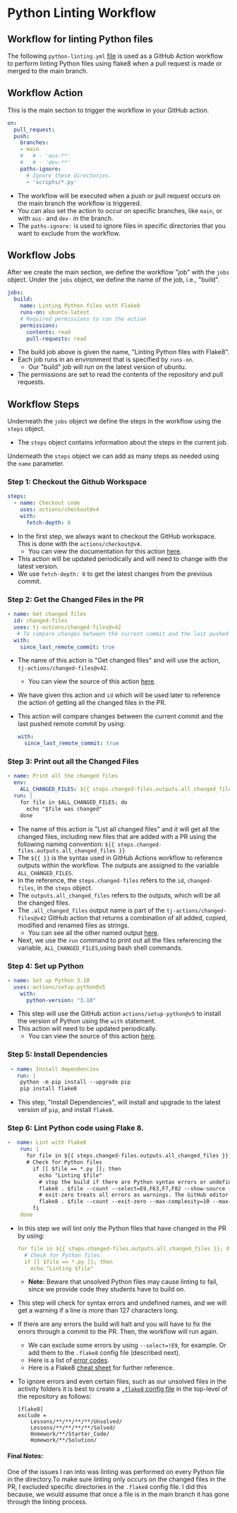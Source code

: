 # Python Linting Workflow

## Workflow for linting Python files

The following `python-linting.yml` [file](.github/workflows/python-linting.yml) is used as a GitHub Action workflow to perform linting Python files using flake8 when a pull request is made or merged to the main branch.

## Workflow Action

This is the main section to trigger the workflow in your GitHub action.

```yaml
on:
  pull_request:
  push:
    branches:
    - main
    #   # - 'aus-**'
    #   # - 'dev-**'
    paths-ignore:
      # Ignore these directories.
      - 'scripts/*.py'
```

* The workflow will be executed when a push or pull request occurs on the main branch the workflow is triggered.
* You can also set the action to occur on specific branches, like `main`, or with  `aus-` and `dev-` in the branch.
* The `paths-ignore:` is used to ignore files in specific directories that you want to exclude from the workflow.

## Workflow Jobs

After we create the main section, we define the workflow "job" with the `jobs` object. Under the `jobs` object, we define the name of the job, i.e., "build".

```yaml
jobs:
  build:
    name: Linting Python files with Flake8
    runs-on: ubuntu-latest
    # Required permissions to run the action
    permissions:
      contents: read
      pull-requests: read
```

* The build job above is given the name, "Linting Python files with Flake8".
* Each job runs in an environment that is specified by `runs-on`.
    * Our "build" job will run on the latest version of ubuntu.
* The permissions are set to read the contents of the repository and pull requests.


## Workflow Steps

Underneath the `jobs` object we define the steps in the workflow using the `steps` object.
* The `steps` object  contains information about the steps in the current job.

Underneath the `steps` object we can add as many steps as needed using the `name` parameter.

### Step 1: Checkout the Github Workspace

```yaml
steps:
  - name: Checkout code
    uses: actions/checkout@v4
    with:
      fetch-depth: 0
```

* In the first step, we always want to checkout the GitHub workspace. This is done with the `actions/checkout@v4`.
    * You can view the documentation for this action [here](https://github.com/actions/checkout).
* This action will be updated periodically and will need to change with the latest version.
* We use `fetch-depth: 0` to get the latest changes from the previous commit.

### Step 2: Get the Changed Files in the PR

```yaml
- name: Get changed files
  id: changed-files
  uses: tj-actions/changed-files@v42
   # To compare changes between the current commit and the last pushed remote commit set `since_last_remote_commit: true`. e.g
  with:
    since_last_remote_commit: true
```

* The name of this action is "Get changed files" and will use the action, `tj-actions/changed-files@v42`.
    * You can view the source of this action [here](https://github.com/tj-actions/changed-files).
* We have given this action and `id` which will be used later to reference the action of getting all the changed files in the PR.
* This action will compare changes between the current commit and the last pushed remote commit by using:

    ```yaml
    with:
      since_last_remote_commit: true
    ```

### Step 3: Print out all the Changed Files

```yaml
- name: Print all the changed files
  env:
    ALL_CHANGED_FILES: ${{ steps.changed-files.outputs.all_changed_files }}
  run: |
    for file in $ALL_CHANGED_FILES; do
      echo "$file was changed"
    done
```

* The name of this action is "List all changed files" and it will get all the changed files, including new files that are added with a PR using the following naming convention: `${{ steps.changed-files.outputs.all_changed_files }}`
* The `${{ }}` is the syntax used in GitHub Actions workflow to reference outputs within the workflow. The outputs are assigned to the variable `ALL_CHANGED_FILES`.
* In the reference, the `steps.changed-files` refers to the `id`, `changed-files`, in the `steps` object.
* The `outputs.all_changed_files` refers to the outputs, which will be all the changed files.
* The `.all_changed_files` output name is part of the `tj-actions/changed-files@v42` GitHub action that returns a combination of all added, copied, modified and renamed files as strings.
    * You can see all the other named output [here](https://github.com/tj-actions/changed-files?tab=readme-ov-file#outputs-).
* Next, we use the `run` command to print out all the files referencing the variable, `ALL_CHANGED_FILES`,using bash shell commands.


### Step 4: Set up Python

```yaml
- name: Set up Python 3.10
  uses: actions/setup-python@v5
    with:
      python-version: "3.10"
```

* This step will use the GitHub action `actions/setup-python@v5` to install the version of Python using the `with` statement.
* This action will need to be updated periodically.
    * You can view the source of this action [here](https://github.com/actions/setup-python).

### Step 5: Install Dependencies

```yaml
 - name: Install dependencies
   run: |
    python -m pip install --upgrade pip
    pip install flake8
```

* This step, "Install Dependencies", will install and upgrade to the latest version of `pip`, and install `flake8`.


### Step 6: Lint Python code using Flake 8.

```yaml
-  name: Lint with flake8
    run: |
      for file in ${{ steps.changed-files.outputs.all_changed_files }}; do
      # Check for Python files
        if [[ $file == *.py ]]; then
          echo "Linting $file"
          # stop the build if there are Python syntax errors or undefined names
          flake8 . $file --count --select=E9,F63,F7,F82 --show-source --statistics
          # exit-zero treats all errors as warnings. The GitHub editor is 127 chars wide
          flake8 . $file --count --exit-zero --max-complexity=10 --max-line-length=127 --statistics
        fi
    done
```

* In this step we will lint only the Python files that have changed in the PR by using:

    ```yaml
    for file in ${{ steps.changed-files.outputs.all_changed_files }}; do
      # Check for Python files
      if [[ $file == *.py ]]; then
        echo "Linting $file"
    ```

    * **Note:** Beware that unsolved Python files may cause linting to fail, since we provide code they students have to build on.

* This step will check for syntax errors and undefined names, and we will get a warning if a line is more than 127 characters long.
* If there are any errors the build will halt and you will have to fix the errors through a commit to the PR. Then, the workflow will run again.

    * We can exclude some errors by using `--select=!E9`, for example. Or add them to the `.flake8` config file (described next).
    * Here is a list of [error codes](https://pycodestyle.pycqa.org/en/latest/intro.html#error-codes).
    * Here is a Flake8 [cheat sheet](https://michaelcurrin.github.io/dev-cheatsheets/cheatsheets/python/linting/flake8.html) for further reference.

* To ignore errors and even certain files, such as our unsolved files in the activity folders it is best to create a [`.flake8` config file](.flake8) in the top-level of the repository as follows:

    ```text
    [flake8]
    exclude =
        Lessons/**/**/**/**/Unsolved/
        Lessons/**/**/**/**/Solved/
        Homework/**/Starter_Code/
        Homework/**/Solution/
    ```

#### Final Notes:

One of the issues I ran into was linting was performed on every Python file in the directory.To make sure linting only occurs on the changed files in the PR, I excluded specific directories in the `.flake8` config file. I did this because, we would assume that once a file is in the main branch it has gone through the linting process.
